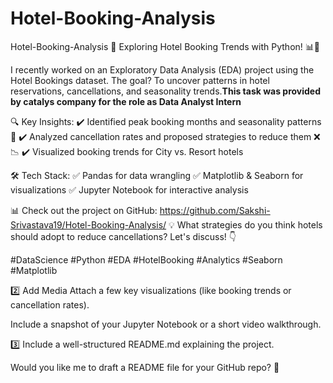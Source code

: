 # Hotel-Booking-Analysis
Hotel-Booking-Analysis
🚀 Exploring Hotel Booking Trends with Python! 📊🏨

I recently worked on an Exploratory Data Analysis (EDA) project using the Hotel Bookings dataset. The goal? To uncover patterns in hotel reservations, cancellations, and seasonality trends.**This task was provided by catalys company for the role as Data Analyst Intern**

🔍 Key Insights:
✔️ Identified peak booking months and seasonality patterns 📆
✔️ Analyzed cancellation rates and proposed strategies to reduce them ❌📉
✔️ Visualized booking trends for City vs. Resort hotels

🛠️ Tech Stack:
✅ Pandas for data wrangling
✅ Matplotlib & Seaborn for visualizations
✅ Jupyter Notebook for interactive analysis

📊 Check out the project on GitHub: https://github.com/Sakshi-Srivastava19/Hotel-Booking-Analysis/
💡 What strategies do you think hotels should adopt to reduce cancellations? Let's discuss! 👇

#DataScience #Python #EDA #HotelBooking #Analytics #Seaborn #Matplotlib

2️⃣ Add Media
Attach a few key visualizations (like booking trends or cancellation rates).

Include a snapshot of your Jupyter Notebook or a short video walkthrough.

3️⃣
Include a well-structured README.md explaining the project.

Would you like me to draft a README file for your GitHub repo? 🚀

